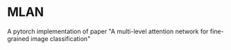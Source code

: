 # MLAN
A pytorch implementation of paper "A multi-level attention network for fine-grained image classification"
